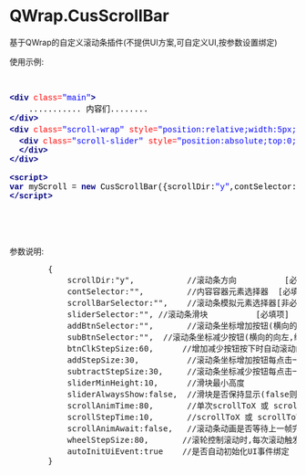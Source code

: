 QWrap.CusScrollBar
==================

基于QWrap的自定义滚动条插件(不提供UI方案,可自定义UI,按参数设置绑定)

使用示例:
<pre>
 
     <div class="source" style="font-family: '[object HTMLOptionElement]', Consolas, 'Lucida Console', 'Courier New'; color: rgb(0, 0, 0); "><span style="color: rgb(0, 0, 128); font-weight: bold; ">&lt;div</span> <span style="color: rgb(255, 0, 0); ">class=</span><span style="color: rgb(0, 0, 255); ">&quot;main&quot;</span><span style="color: rgb(0, 0, 128); font-weight: bold; ">&gt;</span><br> &nbsp; &nbsp;........... 内容们........<br><span style="color: rgb(0, 0, 128); font-weight: bold; ">&lt;/div&gt;</span><br><span style="color: rgb(0, 0, 128); font-weight: bold; ">&lt;div</span> <span style="color: rgb(255, 0, 0); ">class=</span><span style="color: rgb(0, 0, 255); ">&quot;scroll-wrap&quot;</span> <span style="color: rgb(255, 0, 0); ">style=</span><span style="color: rgb(0, 0, 255); ">&quot;position:relative;width:5px; height:500px;&quot;</span> <span style="color: rgb(255, 0, 0); ">title=</span><span style="color: rgb(0, 0, 255); ">&quot;滚动条容器&quot;</span><span style="color: rgb(0, 0, 128); font-weight: bold; ">&gt;</span><br> &nbsp;<span style="color: rgb(0, 0, 128); font-weight: bold; ">&lt;div</span> <span style="color: rgb(255, 0, 0); ">class=</span><span style="color: rgb(0, 0, 255); ">&quot;scroll-slider&quot;</span> <span style="color: rgb(255, 0, 0); ">style=</span><span style="color: rgb(0, 0, 255); ">&quot;position:absolute;top:0;width:5px; height:50px; background-color:#ddd;&quot;</span> <span style="color: rgb(255, 0, 0); ">title=</span><span style="color: rgb(0, 0, 255); ">&quot;滚动条滑块&quot;</span><span style="color: rgb(0, 0, 128); font-weight: bold; ">&gt;</span><br> &nbsp;<span style="color: rgb(0, 0, 128); font-weight: bold; ">&lt;/div&gt;</span> &nbsp;<br><span style="color: rgb(0, 0, 128); font-weight: bold; ">&lt;/div&gt;</span><br><br><span style="color: rgb(0, 0, 128); font-weight: bold; ">&lt;script&gt;</span><br><span style="color: rgb(0, 0, 128); font-weight: bold; ">var</span> <span style="color: rgb(0, 0, 0); ">myScroll</span> <span style="color: rgb(0, 0, 0); ">=</span> <span style="color: rgb(0, 0, 128); font-weight: bold; ">new</span> <span style="color: rgb(0, 0, 0); ">CusScrollBar</span><span style="color: rgb(0, 0, 0); ">({</span><span style="color: rgb(0, 0, 0); ">scrollDir</span><span style="color: rgb(0, 0, 0); ">:</span><span style="color: rgb(0, 0, 255); ">&quot;y&quot;</span><span style="color: rgb(0, 0, 0); ">,</span><span style="color: rgb(0, 0, 0); ">contSelector</span><span style="color: rgb(0, 0, 0); ">:</span><span style="color: rgb(0, 0, 255); ">&quot;.main&quot;</span><span style="color: rgb(0, 0, 0); ">,</span><span style="color: rgb(0, 0, 0); ">scrollBarSelector</span><span style="color: rgb(0, 0, 0); ">:</span><span style="color: rgb(0, 0, 255); ">&quot;.scroll-wrap&quot;</span><span style="color: rgb(0, 0, 0); ">,</span><span style="color: rgb(0, 0, 0); ">sliderSelector</span><span style="color: rgb(0, 0, 0); ">:</span><span style="color: rgb(0, 0, 255); ">&quot;.scroll-slider&quot;</span><span style="color: rgb(0, 0, 0); ">});</span><br><span style="color: rgb(0, 0, 128); font-weight: bold; ">&lt;/script&gt;</span><br></div>

  

</pre>

参数说明:
<pre>
        {
            scrollDir:"y",           //滚动条方向          [必填项,x||y,默认y]
            contSelector:"",         //内容容器元素选择器  [必填项]
            scrollBarSelector:"",    //滚动条模拟元素选择器[非必填项,如果为空则自动取sliderSelector的父容器]
            sliderSelector:"", //滚动条滑块          [必填项]
            addBtnSelector:"",       //滚动条坐标增加按钮(横向的向右,纵向的向下按钮)
            subBtnSelector:"",  //滚动条坐标减少按钮(横向的向左,纵向的向上按钮)
            btnClkStepSize:60,      //增加减少按钮按下时自动滚动的幅度
            addStepSize:30,          //滚动条坐标增加按钮每点击一次增加的幅度
            subtractStepSize:30,     //滚动条坐标减少按钮每点击一次减少的幅度
            sliderMinHeight:10,      //滑块最小高度
            sliderAlwaysShow:false,  //滑块是否保持显示(false则按照内容是否超出容器高度自动控制)
            scrollAnimTime:80,       //单次scrollToX 或 scrollToY所使用的动画时长
            scrollStepTime:10,       //scrollToX 或 scrollToY动画每帧时长
            scrollAnimAwait:false,   //滚动条动画是否等待上一帧完毕才执行交互响应
            wheelStepSize:80,       //滚轮控制滚动时,每次滚动触发的位移距离
            autoInitUiEvent:true    //是否自动初始化UI事件绑定
        }
<pre>
